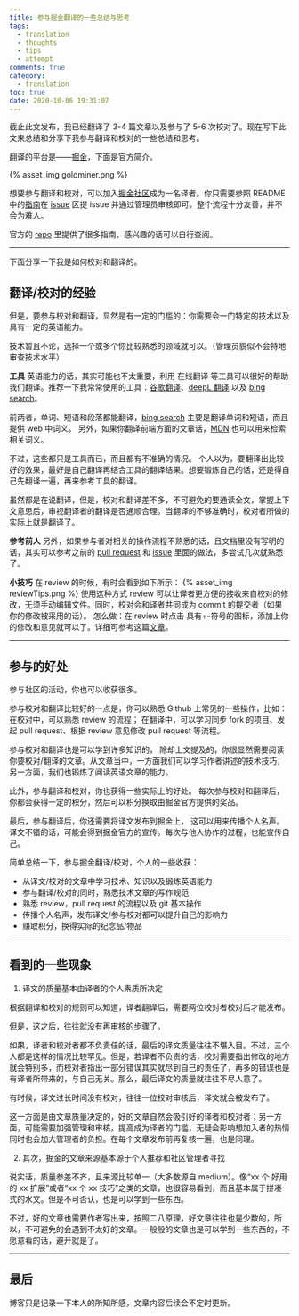 ```yaml
---
title: 参与掘金翻译的一些总结与思考
tags:
  - translation
  - thoughts
  - tips
  - attempt
comments: true
category:
  - translation
toc: true
date: 2020-10-06 19:31:07
---
```

截止此文发布，我已经翻译了 3-4 篇文章以及参与了 5-6 次校对了。现在写下此文来总结和分享下我参与翻译和校对的一些总结和思考。

翻译的平台是——[掘金](https://github.com/xitu/gold-miner)，下面是官方简介。

{% asset_img goldminer.png %}

想要参与翻译和校对，可以加入[掘金社区](https://github.com/xitu/gold-miner)成为一名译者。你只需要参照 README 中的[指南](https://github.com/xitu/gold-miner/wiki/%E5%A6%82%E4%BD%95%E5%8F%82%E4%B8%8E%E7%BF%BB%E8%AF%91)在 [issue](https://github.com/xitu/gold-miner/issues) 区提 issue 并通过管理员审核即可。整个流程十分友善，并不会为难人。

官方的 [repo](https://github.com/xitu/gold-miner) 里提供了很多指南，感兴趣的话可以自行查阅。

***

下面分享一下我是如何校对和翻译的。

## 翻译/校对的经验
但是，要参与校对和翻译，显然是有一定的门槛的：你需要会一门特定的技术以及具有一定的英语能力。

技术暂且不论，选择一个或多个你比较熟悉的领域就可以。（管理员貌似不会特地审查技术水平）

**工具**
英语能力的话，其实可能也不太重要，利用 在线翻译 等工具可以很好的帮助我们翻译。推荐一下我常常使用的工具：[谷歌翻译](https://translate.google.cn/)、[deepL 翻译](https://www.deepl.com/translator) 以及 [bing search](https://cn.bing.com/dict/)。

前两者，单词、短语和段落都能翻译，[bing search](https://cn.bing.com/dict/) 主要是翻译单词和短语，而且提供 web 中词义。
另外，如果你翻译前端方面的文章话，[MDN](https://developer.mozilla.org/zh-CN/) 也可以用来检索相关词义。

不过，这些都只是工具而已，而且都有不准确的情况。
个人以为，要翻译出比较好的效果，最好是自己翻译再结合工具的翻译结果。想要锻炼自己的话，还是得自己先翻译一遍，再来参考工具的翻译。

虽然都是在说翻译，但是，校对和翻译差不多，不可避免的要通读全文，掌握上下文意思后，审视翻译者的翻译是否通顺合理。当翻译的不够准确时，校对者所做的实际上就是翻译了。

**参考前人**
另外，如果参与者对相关的操作流程不熟悉的话，且文档里没有写明的话，其实可以参考之前的 [pull request](https://github.com/xitu/gold-miner/pulls) 和 [issue](https://github.com/xitu/gold-miner/issues) 里面的做法，多尝试几次就熟悉了。

**小技巧**
在 review 的时候，有时会看到如下所示：
{% asset_img reviewTips.png %}
使用这种方式 review 可以让译者更方便的接收来自校对的修改，无须手动编辑文件。同时，校对会和译者共同成为 commit 的提交者（如果你的修改被采用的话）。
怎么做：在 review 时点击 具有+-符号的图标，添加上你的修改和意见就可以了。详细可参考这篇[文章](https://haacked.com/archive/2019/06/03/suggested-changes/)。
***

## 参与的好处

参与社区的活动，你也可以收获很多。

参与校对和翻译比较好的一点是，你可以熟悉 Github 上常见的一些操作，比如：
在校对中，可以熟悉 review 的流程；
在翻译中，可以学习同步 fork 的项目、发起 pull request、根据 review 意见修改 pull request 等流程。

参与校对和翻译也是可以学到许多知识的，
除却上文提及的，你很显然需要阅读你要校对/翻译的文章。从文章当中，一方面我们可以学习作者讲述的技术技巧，另一方面，我们也锻炼了阅读英语文章的能力。

此外，参与翻译和校对，你也获得一些实际上的好处。
每次参与校对和翻译后，你都会获得一定的积分，然后可以积分换取由掘金官方提供的奖品。

最后，参与翻译后，你还需要将译文发布到掘金上，
这可以用来传播个人名声。译文不错的话，可能会得到掘金官方的宣传。每次与他人协作的过程，也能宣传自己。

简单总结一下，参与掘金翻译/校对，个人的一些收获：
- 从译文/校对的文章中学习技术、知识以及锻炼英语能力
- 参与翻译/校对的同时，熟悉技术文章的写作规范
- 熟悉 review，pull request 的流程以及 git 基本操作
- 传播个人名声，发布译文/参与校对都可以提升自己的影响力
- 赚取积分，换得实际的纪念品/物品

***

## 看到的一些现象

1. 译文的质量基本由译者的个人素质所决定

根据翻译和校对的规则可以知道，译者翻译后，需要两位校对者校对后才能发布。

但是，这之后，往往就没有再审核的步骤了。

如果，译者和校对者都不负责任的话，最后的译文质量往往不堪入目。不过，三个人都是这样的情况比较罕见。但是，若译者不负责的话，校对需要指出修改的地方就会特别多，而校对者指出一部分错误其实就尽到自己的责任了，再多的错误也是有译者所带来的，与自己无关。那么，最后译文的质量就往往不尽人意了。

有时候，译文过长时间没有校对，往往一位校对审核后，译文就会被发布了。

这一方面是由文章质量决定的，好的文章自然会吸引好的译者和校对者；另一方面，可能需要加强管理和审核。提高成为译者的门槛，无疑会影响想加入者的热情同时也会加大管理者的负担。在每个文章发布前再复核一遍，也是同理。

2. 其次，掘金的文章来源基本源于个人推荐和社区管理者寻找

说实话，质量参差不齐，且来源比较单一（大多数源自 medium）。像“xx 个 好用的 xx 扩展”或者“xx 个 xx 技巧”之类的文章，也很容易看到，而且基本属于拼凑式的水文。但是不可否认，也是可以学到一些东西。

不过，好的文章也需要作者写出来，按照二八原理，好文章往往也是少数的，所以，不可避免的会遇到不太好的文章。一般般的文章也是可以学到一些东西的，不愿意看的话，避开就是了。

***

## 最后
博客只是记录一下本人的所知所感，文章内容后续会不定时更新。